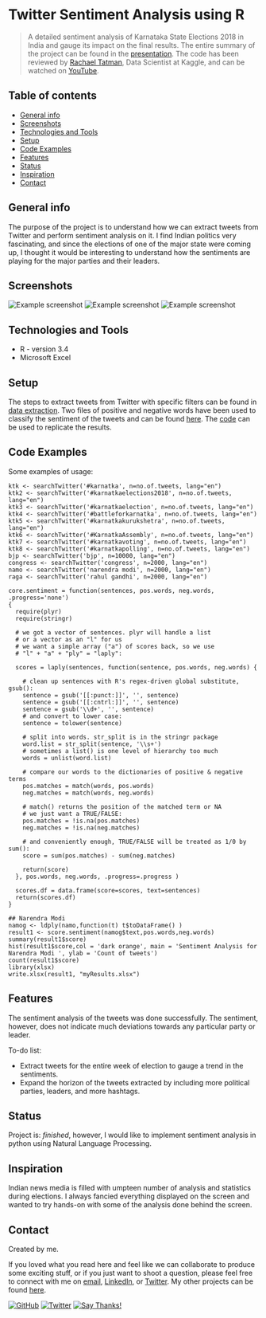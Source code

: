# Twitter Sentiment Analysis using R
> A detailed sentiment analysis of Karnataka State Elections 2018 in India and gauge its impact on the final results. 
The entire summary of the project can be found in the [presentation](https://github.com/harshbg/Twitter-Sentiment-Analysis-using-R/blob/master/Sentiment%20Analysis%20of%20Karnatka%20State%20Elections%202018.pdf). The code has been reviewed by [Rachael Tatman](https://github.com/rctatman), Data Scientist at Kaggle, and can be watched on [YouTube](http://bit.ly/2Vi64cH).

## Table of contents
* [General info](#general-info)
* [Screenshots](#screenshots)
* [Technologies and Tools](#technologies-and-tools)
* [Setup](#setup)
* [Code Examples](#code-examples)
* [Features](#features)
* [Status](#status)
* [Inspiration](#inspiration)
* [Contact](#contact)

## General info

The purpose of the project is to understand how we can extract tweets from Twitter and perform sentiment analysis on it. 
I find Indian politics very fascinating, and since the elections of one of the major state were coming up, I thought it would be interesting to understand how the sentiments are playing for the major parties and their leaders.

## Screenshots
![Example screenshot](./img/Capture.PNG)
![Example screenshot](./img/Capture1.PNG)
![Example screenshot](./img/Capture2.PNG)

## Technologies and Tools
* R - version 3.4
* Microsoft Excel

## Setup

The steps to extract tweets from Twitter with specific filters can be found in [data extraction](https://github.com/harshbg/Twitter-Sentiment-Analysis-using-R/blob/master/Data%20Extraction). 
Two files of positive and negative words have been used to classify the sentiment of the tweets and can be found [here](https://github.com/harshbg/Twitter-Sentiment-Analysis-using-R/tree/master/data). 
The [code](https://github.com/harshbg/Twitter-Sentiment-Analysis-using-R/blob/master/Sentiment%20Data%20Extraction.R) can be used to replicate the results. 

## Code Examples
Some examples of usage:

````
ktk <- searchTwitter('#karnatka', n=no.of.tweets, lang="en")
ktk2 <- searchTwitter('#karnatkaelections2018', n=no.of.tweets, lang="en")
ktk3 <- searchTwitter('#karnatkaelection', n=no.of.tweets, lang="en")
ktk4 <- searchTwitter('#battleforkarnatka', n=no.of.tweets, lang="en")
ktk5 <- searchTwitter('#karnatkakurukshetra', n=no.of.tweets, lang="en")
ktk6 <- searchTwitter('#KarnatkaAssembly', n=no.of.tweets, lang="en")
ktk7 <- searchTwitter('#karnatkavoting', n=no.of.tweets, lang="en")
ktk8 <- searchTwitter('#karnatkapolling', n=no.of.tweets, lang="en")
bjp <- searchTwitter('bjp', n=10000, lang="en")
congress <- searchTwitter('congress', n=2000, lang="en")
namo <- searchTwitter('narendra modi', n=2000, lang="en")
raga <- searchTwitter('rahul gandhi', n=2000, lang="en")
````

````
core.sentiment = function(sentences, pos.words, neg.words, .progress='none')
{
  require(plyr)
  require(stringr)
  
  # we got a vector of sentences. plyr will handle a list
  # or a vector as an "l" for us
  # we want a simple array ("a") of scores back, so we use 
  # "l" + "a" + "ply" = "laply":
  
  scores = laply(sentences, function(sentence, pos.words, neg.words) {
    
    # clean up sentences with R's regex-driven global substitute, gsub():
    sentence = gsub('[[:punct:]]', '', sentence)
    sentence = gsub('[[:cntrl:]]', '', sentence)
    sentence = gsub('\\d+', '', sentence)
    # and convert to lower case:
    sentence = tolower(sentence)
    
    # split into words. str_split is in the stringr package
    word.list = str_split(sentence, '\\s+')
    # sometimes a list() is one level of hierarchy too much
    words = unlist(word.list)
    
    # compare our words to the dictionaries of positive & negative terms
    pos.matches = match(words, pos.words)
    neg.matches = match(words, neg.words)
    
    # match() returns the position of the matched term or NA
    # we just want a TRUE/FALSE:
    pos.matches = !is.na(pos.matches)
    neg.matches = !is.na(neg.matches)
    
    # and conveniently enough, TRUE/FALSE will be treated as 1/0 by sum():
    score = sum(pos.matches) - sum(neg.matches)
    
    return(score)
  }, pos.words, neg.words, .progress=.progress )
  
  scores.df = data.frame(score=scores, text=sentences)
  return(scores.df)
}
````

````
## Narendra Modi
namog <- ldply(namo,function(t) t$toDataFrame() )
result1 <- score.sentiment(namog$text,pos.words,neg.words)
summary(result1$score)
hist(result1$score,col = 'dark orange', main = 'Sentiment Analysis for Narendra Modi ', ylab = 'Count of tweets')
count(result1$score)
library(xlsx)
write.xlsx(result1, "myResults.xlsx")

````

## Features
The sentiment analysis of the tweets was done successfully. The sentiment, however, does not indicate much deviations towards any particular party or leader.

To-do list:
* Extract tweets for the entire week of election to gauge a trend in the sentiments. 
* Expand the horizon of the tweets extracted by including more political parties, leaders, and more hashtags. 

## Status
Project is: _finished_, however, I would like to implement sentiment analysis in python using Natural Language Processing.  

## Inspiration
Indian news media is filled with umpteen number of analysis and statistics during elections. I always fancied everything displayed on the screen and wanted to try hands-on with some of the analysis done behind the screen. 

## Contact
Created by me. 

If you loved what you read here and feel like we can collaborate to produce some exciting stuff, or if you
just want to shoot a question, please feel free to connect with me on <a href="hello@gupta-harsh.com" target="_blank">email</a>, 
<a href="http://bit.ly/2uOIUeo" target="_blank">LinkedIn</a>, or 
<a href="http://bit.ly/2CZv1i5" target="_blank">Twitter</a>. 
My other projects can be found [here](http://bit.ly/2UlyFgC).

[![GitHub](https://img.shields.io/github/followers/harshbg.svg?style=social)](http://bit.ly/2HYQaL1)
[![Twitter](https://img.shields.io/twitter/follow/harshbg.svg?style=social)](http://bit.ly/2VHxROX)
[![Say Thanks!](https://img.shields.io/badge/Say-Thanks!-yellow.svg)](http://bit.ly/2M0s0Vu)
